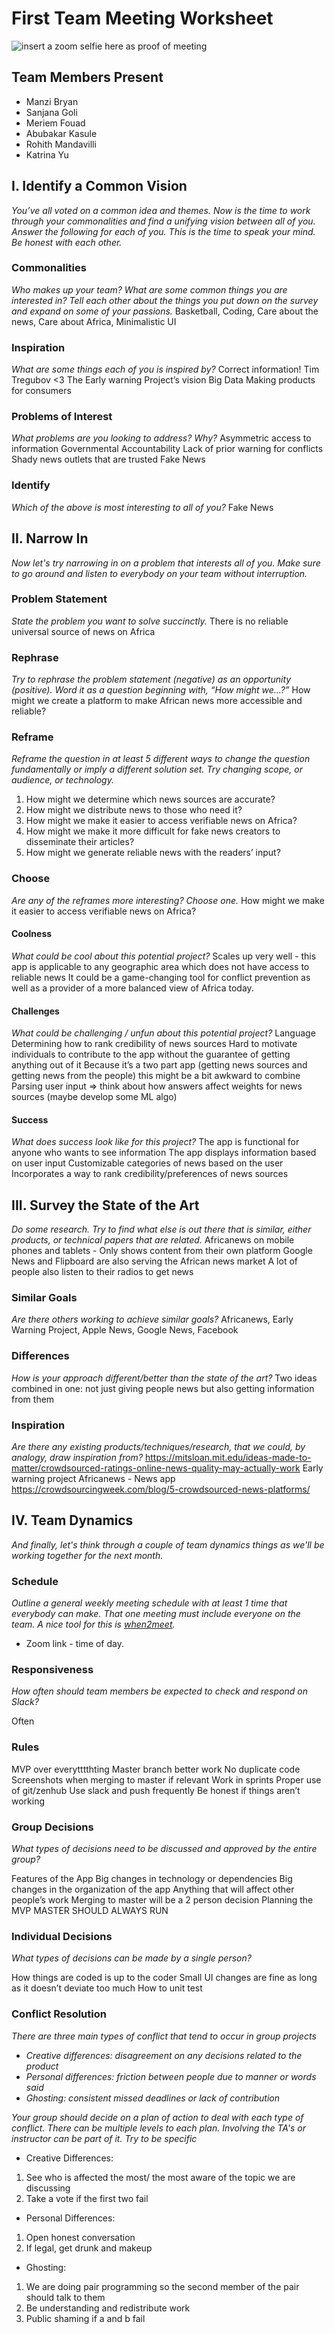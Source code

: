 # First Team Meeting Worksheet
 
![insert a zoom selfie here as proof of meeting](http://url/to/team/photo.jpg)
 
## Team Members Present
 
* Manzi Bryan
* Sanjana Goli
* Meriem Fouad
* Abubakar Kasule
* Rohith Mandavilli
* Katrina Yu
 
 
## I. Identify a Common Vision
*You’ve all voted on a common idea and themes. Now is the time to work through your commonalities and find a unifying vision between all of you. Answer the following for each of you.  This is the time to speak your mind.  Be honest with each other.*
 
### Commonalities
*Who makes up your team?  What are some common things you are interested in? Tell each other about the things you put down on the survey and expand on some of your passions.*
Basketball, Coding, Care about the news, Care about Africa, Minimalistic UI
 
### Inspiration
*What are some things each of you is inspired by?*
Correct information!
Tim Tregubov <3
The Early warning Project’s vision
Big Data
Making products for consumers
 
### Problems of Interest
*What problems are you looking to address? Why?*
Asymmetric access to information
Governmental Accountability
Lack of prior warning for conflicts
Shady news outlets that are trusted
Fake News
### Identify
*Which of the above is most interesting to all of you?*
Fake News
 
## II. Narrow In
*Now let's try narrowing in on a problem that interests all of you. Make sure to go around and listen to everybody on your team without interruption.*
 
### Problem Statement
*State the problem you want to solve succinctly.*
There is no reliable universal source of news on Africa
 
### Rephrase
*Try to rephrase the problem statement (negative) as an opportunity (positive). Word it as a question beginning with, “How might we…?”*
How might we create a platform to make African news more accessible and reliable?
 
### Reframe
*Reframe the question in at least 5 different ways to change the question fundamentally or imply a different solution set.  Try changing scope, or audience, or technology.*
 
1. How might we determine which news sources are accurate?
2. How might we distribute news to those who need it?
3. How might we make it easier to access verifiable news on Africa?
4. How might we make it more difficult for fake news creators to disseminate their articles?
5. How might we generate reliable news with the readers’ input?
 
### Choose
*Are any of the reframes more interesting?  Choose one.*
How might we make it easier to access verifiable news on Africa?
#### Coolness
*What could be cool about this potential project?*
Scales up very well - this app is applicable to any geographic area which does not have access to reliable news
It could be a game-changing tool for conflict prevention as well as a provider of a more balanced view of Africa today.
 
#### Challenges
*What could be challenging / unfun about this potential project?*
Language
Determining how to rank credibility of news sources
Hard to motivate individuals to contribute to the app without the guarantee of getting anything out of it
Because it’s a two part app (getting news sources and getting news from the people) this might be a bit awkward to combine
Parsing user input => think about how answers affect weights for news sources (maybe develop some ML algo)
#### Success
*What does success look like for this project?*
The app is functional for anyone who wants to see information
The app displays information based on user input
Customizable categories of news based on the user
Incorporates a way to rank credibility/preferences of news sources
## III. Survey the State of the Art
*Do some research. Try to find what else is out there that is similar, either products, or technical papers that are related.*
Africanews on mobile phones and tablets - Only shows content from their own platform
Google News and Flipboard are also serving the African news market
A lot of people also listen to their radios to get news
### Similar Goals
*Are there others working to achieve similar goals?*
Africanews, Early Warning Project, Apple News, Google News, Facebook
### Differences
*How is your approach different/better than the state of the art?*
Two ideas combined in one: not just giving people news but also getting information from them
 
### Inspiration
*Are there any existing products/techniques/research, that we could, by analogy, draw inspiration from?*
https://mitsloan.mit.edu/ideas-made-to-matter/crowdsourced-ratings-online-news-quality-may-actually-work
Early warning project
Africanews - News app
https://crowdsourcingweek.com/blog/5-crowdsourced-news-platforms/
 
 
## IV. Team Dynamics
*And finally, let's think through a couple of team dynamics things as we'll be working together for the next month.*
 
 
### Schedule
 
*Outline a general weekly meeting schedule with at least 1 time that everybody can make. That one meeting must include everyone on the team. A nice tool for this is [when2meet](https://www.when2meet.com/).*
 
* Zoom link - time of day.
 
### Responsiveness
*How often should team members be expected to check and respond on Slack?*
 
Often
 
### Rules
MVP over everytttthting
Master branch better work
No duplicate code
Screenshots when merging to master if relevant
Work in sprints 
Proper use of git/zenhub
Use slack and push frequently
Be honest if things aren’t working
 
### Group Decisions
*What types of decisions need to be discussed and approved by the entire group?*
 
Features of the App
Big changes in technology or dependencies
Big changes in the organization of the app
Anything that will affect other people’s work 
Merging to master will be a 2 person decision
Planning the MVP 
MASTER SHOULD ALWAYS RUN
 
### Individual Decisions
*What types of decisions can be made by a single person?*

How things are coded is up to the coder
Small UI changes are fine as long as it doesn’t deviate too much
How to unit test 
 
### Conflict Resolution
*There are three main types of conflict that tend to occur in group projects*
 
* *Creative differences: disagreement on any decisions related to the product*
* *Personal differences: friction between people due to manner or words said*
* *Ghosting: consistent missed deadlines or lack of contribution*
 
*Your group should decide on a plan of action to deal with each type of conflict. There can be multiple levels to each plan. Involving the TA's or instructor can be part of it. Try to be specific*
 
* Creative Differences: 
1. See who is affected the most/ the most aware of the topic we are discussing 
2. Take a vote if the first two fail

* Personal Differences:
1. Open honest conversation 
2. If legal, get drunk and makeup

* Ghosting: 
1. We are doing pair programming so the second member of the pair should talk to them
2. Be understanding and redistribute work
3. Public shaming if a and b fail
